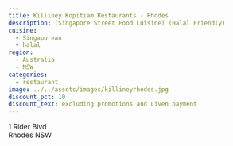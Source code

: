 ```yaml
---
title: Killiney Kopitiam Restaurants - Rhodes
description: (Singapore Street Food Cuisine) (Halal Friendly)
cuisine:
  - Singaporean
  - halal
region:
  - Australia
  - NSW
categories:
  - restaurant
image: ../../assets/images/killineyrhodes.jpg
discount_pct: 10
discount_text: excluding promotions and Liven payment
---
```


1 Rider Blvd  
Rhodes NSW
